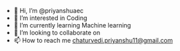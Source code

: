 - 👋 Hi, I’m @priyanshuaec
- 👀 I’m interested in Coding
- 🌱 I’m currently learning Machine learning
- 💞️ I’m looking to collaborate on 
- 📫 How to reach me chaturvedi.priyanshu11@gmail.com

<!---
priyanshuaec/priyanshuaec is a ✨ special ✨ repository because its `README.md` (this file) appears on your GitHub profile.
You can click the Preview link to take a look at your changes.
--->
